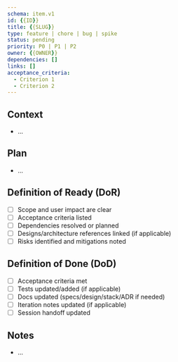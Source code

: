 ```yaml
---
schema: item.v1
id: {{ID}}
title: {{SLUG}}
type: feature | chore | bug | spike
status: pending
priority: P0 | P1 | P2
owner: {{OWNER}}
dependencies: []
links: []
acceptance_criteria:
  - Criterion 1
  - Criterion 2
---
```


## Context
- …

## Plan
- …

## Definition of Ready (DoR)
- [ ] Scope and user impact are clear
- [ ] Acceptance criteria listed
- [ ] Dependencies resolved or planned
- [ ] Designs/architecture references linked (if applicable)
- [ ] Risks identified and mitigations noted

## Definition of Done (DoD)
- [ ] Acceptance criteria met
- [ ] Tests updated/added (if applicable)
- [ ] Docs updated (specs/design/stack/ADR if needed)
- [ ] Iteration notes updated (if applicable)
- [ ] Session handoff updated

## Notes
- …
